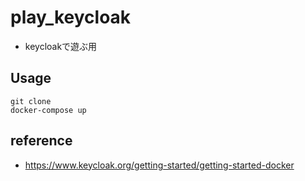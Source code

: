 # play_keycloak
- keycloakで遊ぶ用

## Usage
```
git clone 
docker-compose up
```

## reference
- https://www.keycloak.org/getting-started/getting-started-docker
